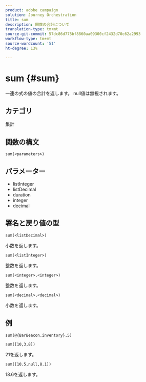 ```yaml
---
product: adobe campaign
solution: Journey Orchestration
title: sum
description: 関数の合計について
translation-type: tm+mt
source-git-commit: 57dc86d775bf8860aa09300cf2432d70c62a2993
workflow-type: tm+mt
source-wordcount: '51'
ht-degree: 13%

---
```



# sum {#sum}

一連の式の値の合計を返します。 null値は無視されます。

## カテゴリ

集計

## 関数の構文

`sum(<parameters>)`

## パラメーター

* listInteger
* listDecimal
* duration
* integer
* decimal

## 署名と戻り値の型

`sum(<listDecimal>)`

小数を返します。

`sum(<listInteger>)`

整数を返します。

`sum(<integer>,<integer>)`

整数を返します。

`sum(<decimal>,<decimal>)`

小数を返します。

## 例

`sum(@{BarBeacon.inventory},5)`

`sum([10,3,8])`

21を返します。

`sum([10.5,null,8.1])`

18.6を返します。
